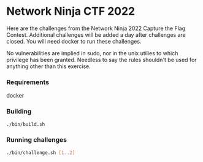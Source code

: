 Network Ninja CTF 2022
==============================

Here are the challenges from the Network Ninja 2022 Capture the Flag Contest. Additional challenges will be added a day after challenges are closed.  You will need docker to run these challenges.

No vulnerabilities are implied in sudo, nor in the unix utilies to which privilege has been granted.  Needless to say the rules shouldn't be used for anything other than this exercise.

### Requirements
docker

### Building
```bash
./bin/build.sh
```

### Running challenges
```bash
./bin/challenge.sh [1..2]
```
